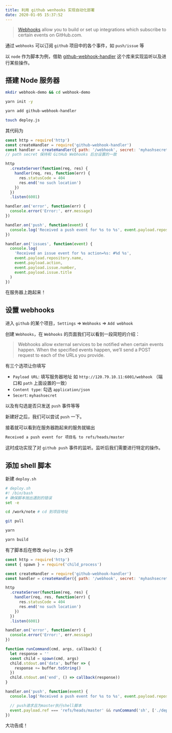 ```yaml
---
title: 利用 github wenhooks 实现自动化部署
date: 2020-01-05 15:37:52
---
```


> [Webhooks](https://developer.github.com/webhooks/) allow you to build or set up integrations which subscribe to certain events on GitHub.com.

通过 `webhooks` 可以订阅 `github` 项目中的各个事件，如 `push/issue` 等

以 `node` 作为脚本为例，借助 [github-webhook-handler](https://github.com/rvagg/github-webhook-handler) 这个库来实现监听以及进行某些操作。

## 搭建 Node 服务器

```bash
mkdir webhook-demo && cd webhook-demo

yarn init -y

yarn add github-webhook-handler

touch deploy.js
```

其代码为

```js
const http = require('http')
const createHandler = require('github-webhook-handler')
const handler = createHandler({ path: '/webhook', secret: 'myhashsecret' })
// path secret 保持和 GitHub Webhooks 后台设置的一致

http
  .createServer(function(req, res) {
    handler(req, res, function(err) {
      res.statusCode = 404
      res.end('no such location')
    })
  })
  .listen(6001)

handler.on('error', function(err) {
  console.error('Error:', err.message)
})

handler.on('push', function(event) {
  console.log('Received a push event for %s to %s', event.payload.repository.name, event.payload.ref)
})

handler.on('issues', function(event) {
  console.log(
    'Received an issue event for %s action=%s: #%d %s',
    event.payload.repository.name,
    event.payload.action,
    event.payload.issue.number,
    event.payload.issue.title
  )
})
```

在服务器上跑起来！

## 设置 webhooks

进入 `github` 的某个项目，`Settings` => `Webhooks` => `Add webhook`

创建 `Webhooks`，在 `Webhooks` 的页面我们可以看到一段简短的介绍：

> Webhooks allow external services to be notified when certain events happen. When the specified events happen, we’ll send a POST request to each of the URLs you provide.

有三个选项让你填写

- `Payload URL`: 填写服务器地址 如 `http://120.79.10.11:6001/webhook` （端口和 `path` 上面设置的一致）
- `Content type`: 勾选 `application/json`
- `Secert`: `myhashsecret`

以及有勾选是否只发送 `push` 事件等等

新建好之后，我们可以尝试 `push` 一下。

接着就可以看到在服务器跑起来的服务就输出

```bash
Received a push event for 项目名 to refs/heads/master
```

这时成功实现了对 `github push` 事件的监听。监听后我们需要进行特定的操作。

## 添加 shell 脚本

新建 `deploy.sh`

```bash
# deploy.sh
#! /bin/bash
# 确保脚本抛出遇到的错误
set -e

cd /work/note # cd 到项目地址

git pull

yarn

yarn build
```

有了脚本后在修改 `deploy.js` 文件

```js
const http = require('http')
const { spawn } = require('child_process')

const createHandler = require('github-webhook-handler')
const handler = createHandler({ path: '/webhook', secret: 'myhashsecret' })

http
  .createServer(function(req, res) {
    handler(req, res, function(err) {
      res.statusCode = 404
      res.end('no such location')
    })
  })
  .listen(6001)

handler.on('error', function(err) {
  console.error('Error:', err.message)
})

function runCommand(cmd, args, callback) {
  let response = ''
  const child = spawn(cmd, args)
  child.stdout.on('data', buffer => {
    response += buffer.toString()
  })
  child.stdout.on('end', () => callback(response))
}

handler.on('push', function(event) {
  console.log('Received a push event for %s to %s', event.payload.repository.name, event.payload.ref)

  // push请求且为master执行shell脚本
  event.payload.ref === 'refs/heads/master' && runCommand('sh', ['./deploy.sh'], console.log)
})
```

大功告成！
